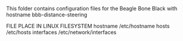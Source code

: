 This folder contains configuration files for the Beagle Bone Black with hostname bbb-distance-steering

FILE			PLACE IN LINUX FILESYSTEM
hostname		/etc/hostname
hosts			/etc/hosts
interfaces		/etc/network/interfaces

